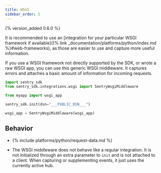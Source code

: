 ```yaml
---
title: WSGI
sidebar_order: 5
---
```


{% version_added 0.6.0 %}

<!-- WIZARD -->
It is recommended to use an [integration for your particular WSGI framework if available]({% link _documentation/platforms/python/index.md %}#web-frameworks), as those are easier to use and capture more useful information.

If you use a WSGI framework not directly supported by the SDK, or wrote a raw WSGI app, you can use this generic WSGI middleware. It captures errors and attaches a basic amount of information for incoming requests.

```python
import sentry_sdk
from sentry_sdk.integrations.wsgi import SentryWsgiMiddleware

from myapp import wsgi_app

sentry_sdk.init(dsn="___PUBLIC_DSN___")

wsgi_app = SentryWsgiMiddleware(wsgi_app)
```

<!-- TODO-ADD-VERIFICATION-EXAMPLE -->
<!-- ENDWIZARD -->

## Behavior

* {% include platforms/python/request-data.md %}

* The WSGI middleware does not behave like a regular integration. It is not initialized through an extra parameter to `init` and is not attached to a client. When capturing or supplementing events, it just uses the currently active hub.
